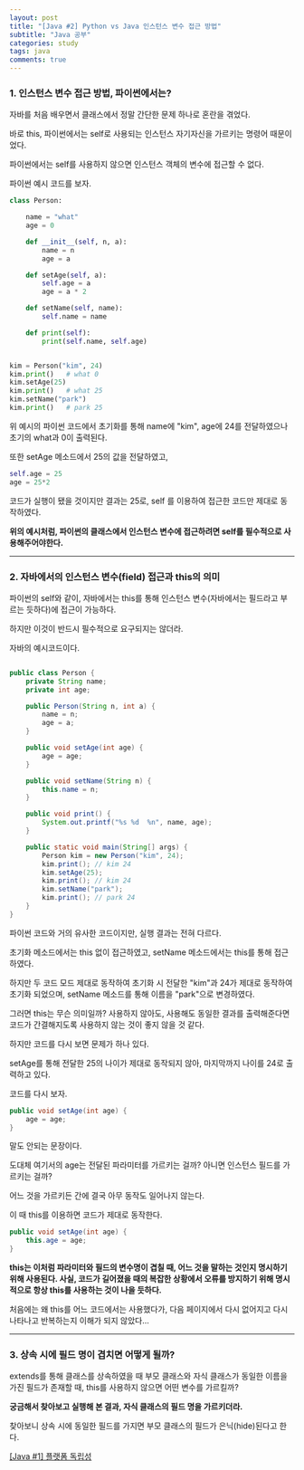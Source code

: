 ```yaml
---
layout: post
title: "[Java #2] Python vs Java 인스턴스 변수 접근 방법"
subtitle: "Java 공부"
categories: study
tags: java
comments: true
---
```


### 1. 인스턴스 변수 접근 방법, 파이썬에서는?

자바를 처음 배우면서 클래스에서 정말 간단한 문제 하나로 혼란을 겪었다.

바로 this, 파이썬에서는 self로 사용되는 인스턴스 자기자신을 가르키는 명령어 때문이었다.

파이썬에서는 self를 사용하지 않으면 인스턴스 객체의 변수에 접근할 수 없다.

파이썬 예시 코드를 보자.

```python
class Person:

    name = "what"
    age = 0

    def __init__(self, n, a):
        name = n
        age = a

    def setAge(self, a):
        self.age = a
        age = a * 2

    def setName(self, name):
        self.name = name

    def print(self):
        print(self.name, self.age)


kim = Person("kim", 24)
kim.print()   # what 0
kim.setAge(25)
kim.print()   # what 25
kim.setName("park")
kim.print()   # park 25
```

위 예시의 파이썬 코드에서 초기화를 통해 name에 "kim", age에 24를 전달하였으나 초기의 what과 0이 출력된다.

또한 setAge 메소드에서 25의 값을 전달하였고,
```python
self.age = 25
age = 25*2
```
코드가 실행이 됐을 것이지만 결과는 25로, self 를 이용하여 접근한 코드만 제대로 동작하였다.

**위의 예시처럼, 파이썬의 클래스에서 인스턴스 변수에 접근하려면 self를 필수적으로 사용해주어야한다.**

---

### 2. 자바에서의 인스턴스 변수(field) 접근과 this의 의미

파이썬의 self와 같이, 자바에서는 this를 통해 인스턴스 변수(자바에서는 필드라고 부르는 듯하다)에 접근이 가능하다.

하지만 이것이 반드시 필수적으로 요구되지는 않더라.

자바의 예시코드이다.

```java

public class Person {
	private String name;
	private int age;

	public Person(String n, int a) {
		name = n;
		age = a;
	}

	public void setAge(int age) {
		age = age;
	}

	public void setName(String n) {
		this.name = n;
	}

	public void print() {
		System.out.printf("%s %d  %n", name, age);
	}

	public static void main(String[] args) {
		Person kim = new Person("kim", 24);
		kim.print(); // kim 24
		kim.setAge(25);
		kim.print(); // kim 24
		kim.setName("park");
		kim.print(); // park 24
	}
}
```

파이썬 코드와 거의 유사한 코드이지만, 실행 결과는 전혀 다르다.

초기화 메소드에서는 this 없이 접근하였고, setName 메소드에서는 this를 통해 접근하였다.

하지만 두 코드 모드 제대로 동작하여 초기화 시 전달한 "kim"과 24가 제대로 동작하여 초기화 되었으며, setName 메소드를 통해 이름을 "park"으로 변경하였다.

그러면 this는 무슨 의미일까? 사용하지 않아도, 사용해도 동일한 결과를 출력해준다면 코드가 간결해지도록 사용하지 않는 것이 좋지 않을 것 같다.

하지만 코드를 다시 보면 문제가 하나 있다.

setAge를 통해 전달한 25의 나이가 제대로 동작되지 않아, 마지막까지 나이를 24로 출력하고 있다.

코드를 다시 보자.
```java
public void setAge(int age) {
    age = age;
}
```
말도 안되는 문장이다.

도대체 여기서의 age는 전달된 파라미터를 가르키는 걸까? 아니면 인스턴스 필드를 가르키는 걸까?

어느 것을 가르키든 간에 결국 아무 동작도 일어나지 않는다.

이 때 this를 이용하면 코드가 제대로 동작한다.
```java
public void setAge(int age) {
    this.age = age;
}
```
**this는 이처럼 파라미터와 필드의 변수명이 겹칠 때, 어느 것을 말하는 것인지 명시하기 위해 사용된다. 사실, 코드가 길어졌을 때의 복잡한 상황에서 오류를 방지하기 위해 명시적으로 항상 this를 사용하는 것이 나을 듯하다.**

처음에는 왜 this를 어느 코드에서는 사용했다가, 다음 페이지에서 다시 없어지고 다시 나타나고 반복하는지 이해가 되지 않았다...

---

### 3. 상속 시에 필드 명이 겹치면 어떻게 될까?

extends를 통해 클래스를 상속하였을 때 부모 클래스와 자식 클래스가 동일한 이름을 가진 필드가 존재할 때, this를 사용하지 않으면 어떤 변수를 가르킬까?

**궁금해서 찾아보고 실행해 본 결과, 자식 클래스의 필드 명을 가르키더라.**

찾아보니 상속 시에 동일한 필드를 가지면 부모 클래스의 필드가 은닉(hide)된다고 한다.

[[Java #1] 플랫폼 독립성](https://right1203.github.io/study/2018/09/11/java-1/)
